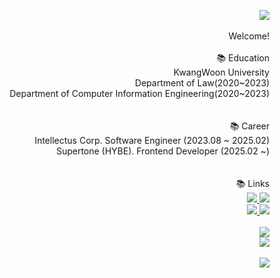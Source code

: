 <p align="right">
  <img src="https://capsule-render.vercel.app/api?type=slice&color=000000&customColorList=0,0,0,0,0&animation=fadeIn&fontColor=5e474c&fontAlign=70&rotate=-2"><br/>
  <br/>  
  Welcome!<br/>
  <br/>
   📚 Education <br/>
  KwangWoon University<br/> 
  Department of Law(2020~2023)<br/> 
  Department of Computer Information Engineering(2020~2023)<br/>   
  <br/><br/>  
   📚 Career <br/>
  Intellectus Corp. Software Engineer (2023.08 ~ 2025.02)<br/>
  Supertone (HYBE). Frontend Developer (2025.02 ~)<br/>
  <br/><br/>  
   📚 Links<br/> 
  <a href="mailto:parjihan.dev@gmail.com">
    <img src="https://img.shields.io/badge/Gmail-EA4335?style=flat-square&logo=Gmail&logoColor=white"/>
  </a>
  <a href="https://www.linkedin.com/in/bbbjihan/">
    <img src="https://img.shields.io/badge/linkedin-0a66c1?style=flat-square&logo=linkedin&logoColor=white"/>
  </a>
  <br/>
  <a href="https://velog.io/@bbbjihan">
    <img src="https://img.shields.io/badge/velog-20C997?style=flat-square&logo=velog&logoColor=white"/>
  </a>
  <a href="https://www.instagram.com/prokoreanism/">
    <img src="https://img.shields.io/badge/instagram-E4405F?style=flat-square&logo=instagram&logoColor=white"/>
  </a>
  <br/>
  <br/>
  <img src="https://hits.seeyoufarm.com/api/count/incr/badge.svg?url=https%3A%2F%2Fgithub.com%2Fbbbjihan%2Fhit-counter&count_bg=%2379C83D&title_bg=%23555555&icon=&icon_color=%23E7E7E7&title=hits&edge_flat=false"/>
  <br/>
  <a href="https://hanghae99.spartacodingclub.kr/completion?roundId=6605020d2b0c0d8e4ce1a188">
    <img src="https://static.spartacodingclub.kr/hanghae99/plus/completion/badge_black.svg" />
  </a>
  <br/><br/>
  <a href="https://solved.ac/bbbjihan">
    <img src="http://mazassumnida.wtf/api/v2/generate_badge?boj=bbbjihan" />
  </a>
</p>
